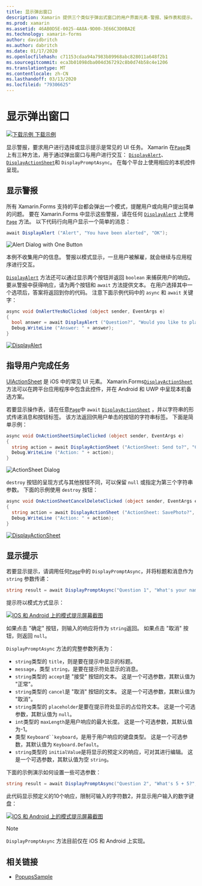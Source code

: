```yaml
---
title: 显示弹出窗口
description: Xamarin 提供三个类似于弹出式窗口的用户界面元素-警报、操作表和提示。 本文演示如何使用警报、操作表和提示 Api 来显示询问用户简单问题的对话框、指导用户完成任务以及显示提示。
ms.prod: xamarin
ms.assetid: 46AB0D5E-0025-4A8A-9D00-3E66C3D0BA2E
ms.technology: xamarin-forms
author: davidbritch
ms.author: dabritch
ms.date: 01/17/2020
ms.openlocfilehash: c71153cdaa94a7983b89968abc828011a648f2b1
ms.sourcegitcommit: eca3b01098dba004d367292c8b0d74b58c4e1206
ms.translationtype: MT
ms.contentlocale: zh-CN
ms.lasthandoff: 03/13/2020
ms.locfileid: "79306625"
---
```

# <a name="display-pop-ups"></a>显示弹出窗口

[![下载示例](~/media/shared/download.png) 下载示例](https://docs.microsoft.com/samples/xamarin/xamarin-forms-samples/navigation-pop-ups)

显示警报，要求用户进行选择或显示提示是常见的 UI 任务。 Xamarin 在[`Page`](xref:Xamarin.Forms.Page)类上有三种方法，用于通过弹出窗口与用户进行交互： [`DisplayAlert`](xref:Xamarin.Forms.Page.DisplayAlert*)、 [`DisplayActionSheet`](xref:Xamarin.Forms.Page.DisplayActionSheet*)和 `DisplayPromptAsync`。 在每个平台上使用相应的本机控件呈现。

## <a name="display-an-alert"></a>显示警报

所有 Xamarin.Forms 支持的平台都会弹出一个模式，提醒用户或向用户提出简单的问题。 要在 Xamarin.Forms 中显示这些警报，请在任何 [`DisplayAlert`](xref:Xamarin.Forms.Page.DisplayAlert*) 上使用 [`Page`](xref:Xamarin.Forms.Page) 方法。 以下代码行向用户显示一个简单的消息：

```csharp
await DisplayAlert ("Alert", "You have been alerted", "OK");
```

![](pop-ups-images/alert.png "Alert Dialog with One Button")

本例不收集用户的信息。 警报以模式显示，一旦用户被解雇，就会继续与应用程序进行交互。

[`DisplayAlert`](xref:Xamarin.Forms.Page.DisplayAlert*) 方法还可以通过显示两个按钮并返回 `boolean` 来捕获用户的响应。 要从警报中获得响应，请为两个按钮和 `await` 方法提供文本。 在用户选择其中一个选项后，答案将返回到你的代码。 注意下面示例代码中的 `async` 和 `await` 关键字：

```csharp
async void OnAlertYesNoClicked (object sender, EventArgs e)
{
  bool answer = await DisplayAlert ("Question?", "Would you like to play a game", "Yes", "No");
  Debug.WriteLine ("Answer: " + answer);
}
```

[![DisplayAlert](pop-ups-images/alert2-sml.png "包含两个按钮的警报对话框")](pop-ups-images/alert2.png#lightbox "包含两个按钮的警报对话框")

## <a name="guide-users-through-tasks"></a>指导用户完成任务

[UIActionSheet](https://developer.apple.com/library/ios/documentation/uikit/reference/uiactionsheet_class/Reference/Reference.html) 是 iOS 中的常见 UI 元素。 Xamarin.Forms[`DisplayActionSheet`](xref:Xamarin.Forms.Page.DisplayActionSheet*) 方法可以在跨平台应用程序中包含此控件，并在 Android 和 UWP 中呈现本机备选方案。

若要显示操作表，请在任意[`Page`](xref:Xamarin.Forms.Page)中 `await` [`DisplayActionSheet`](xref:Xamarin.Forms.Page.DisplayActionSheet*) ，并以字符串的形式传递消息和按钮标签。 该方法返回供用户单击的按钮的字符串标签。 下面是简单示例：

```csharp
async void OnActionSheetSimpleClicked (object sender, EventArgs e)
{
  string action = await DisplayActionSheet ("ActionSheet: Send to?", "Cancel", null, "Email", "Twitter", "Facebook");
  Debug.WriteLine ("Action: " + action);
}
```

![](pop-ups-images/action.png "ActionSheet Dialog")

`destroy` 按钮的呈现方式与其他按钮不同，可以保留 `null` 或指定为第三个字符串参数。 下面的示例使用 `destroy` 按钮：

```csharp
async void OnActionSheetCancelDeleteClicked (object sender, EventArgs e)
{
  string action = await DisplayActionSheet ("ActionSheet: SavePhoto?", "Cancel", "Delete", "Photo Roll", "Email");
  Debug.WriteLine ("Action: " + action);
}
```

[![DisplayActionSheet](pop-ups-images/action2-sml.png "带有销毁按钮的操作表对话框")](pop-ups-images/action2.png#lightbox "带有销毁按钮的操作表对话框")

## <a name="display-a-prompt"></a>显示提示

若要显示提示，请调用任何[`Page`](xref:Xamarin.Forms.Page)中的 `DisplayPromptAsync`，并将标题和消息作为 `string` 参数传递：

```csharp
string result = await DisplayPromptAsync("Question 1", "What's your name?");
```

提示符以模式方式显示：

[![IOS 和 Android 上的模式提示屏幕截图](pop-ups-images/simple-prompt.png "模式提示")](pop-ups-images/simple-prompt-large.png#lightbox "模式提示")

如果点击 "确定" 按钮，则输入的响应将作为 `string`返回。 如果点击 "取消" 按钮，则返回 `null`。

`DisplayPromptAsync` 方法的完整参数列表为：

- `string`类型的 `title`，则是要在提示中显示的标题。
- `message`，类型 `string`，是要在提示符处显示的消息。
- `string`类型的 `accept`是 "接受" 按钮的文本。 这是一个可选参数，其默认值为 "正常"。
- `string`类型的 `cancel`是 "取消" 按钮的文本。 这是一个可选参数，其默认值为 "取消"。
- `string`类型的 `placeholder`是要在提示符处显示的占位符文本。 这是一个可选参数，其默认值为 `null`。
- `int`类型的 `maxLength`是用户响应的最大长度。 这是一个可选参数，其默认值为-1。
- 类型 `Keyboard``keyboard`，是用于用户响应的键盘类型。 这是一个可选参数，其默认值为 `Keyboard.Default`。
- `string`类型的 `initialValue`是将显示的预定义的响应，可对其进行编辑。 这是一个可选参数，其默认值为空 `string`。

下面的示例演示如何设置一些可选参数：

```csharp
string result = await DisplayPromptAsync("Question 2", "What's 5 + 5?", initialValue: "10", maxLength: 2, keyboard: Keyboard.Numeric);
```

此代码显示预定义的10个响应，限制可输入的字符数2，并显示用户输入的数字键盘：

[![IOS 和 Android 上的模式提示屏幕截图](pop-ups-images/keyboard-prompt.png "模式提示")](pop-ups-images/keyboard-prompt-large.png#lightbox "模式提示")

> [!NOTE]
> `DisplayPromptAsync` 方法目前仅在 iOS 和 Android 上实现。

## <a name="related-links"></a>相关链接

- [PopupsSample](https://docs.microsoft.com/samples/xamarin/xamarin-forms-samples/navigation-pop-ups)
